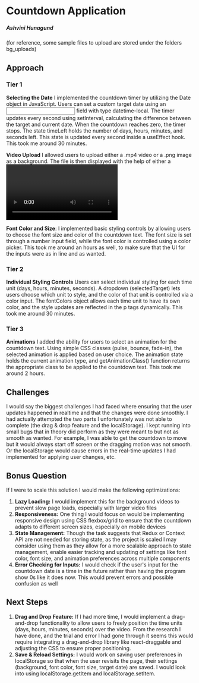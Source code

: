 
# Countdown Application
##### Ashvini Hunagund

(for reference, some sample files to upload are stored under the folders bg_uploads)

## Approach
### Tier 1
**Selecting the Date**  I implemented the countdown timer by utilizing the Date object in JavaScript. Users can set a custom target date using an <input> field with type datetime-local. The timer updates every second using setInterval, calculating the difference between the target and current date. When the countdown reaches zero, the timer stops. The state timeLeft holds the number of days, hours, minutes, and seconds left. This state is updated every second inside a useEffect hook. This took me around 30 minutes.

**Video Upload**  I allowed users to upload either a .mp4 video or a .png image as a background. The file is then displayed with the help of either a <video> tag or an <img> tag, based on the file type. The bgFile state holds the temporary URL of the uploaded file. The type of file is stored in bgFileType, which determines how the file is displayed. This took me around an hour since I had never done this before so I did require a lot self - learning.

**Font Color and Size**: I implemented basic styling controls by allowing users to choose the font size and color of the countdown text. The font size is set through a number input field, while the font color is controlled using a color picker.  This took me around an hours as well, to make sure that the UI for the inputs were as in line and as wanted.

### Tier 2

**Individual Styling Controls** Users can select individual styling for each time unit (days, hours, minutes, seconds). A dropdown (selectedTarget) lets users choose which unit to style, and the color of that unit is controlled via a color input.  The fontColors object allows each time unit to have its own color, and the style updates are reflected in the p tags dynamically. This took me around 30 minutes.

### Tier 3
**Animations** I added the ability for users to select an animation for the countdown text. Using simple CSS classes (pulse, bounce, fade-in), the selected animation is applied based on user choice. The animation state holds the current animation type, and getAnimationClass() function returns the appropriate class to be applied to the countdown text. This took me around 2 hours.

## Challenges
I would say the biggest challenges I had faced where ensuring that the user updates happened in realtime and that the changes were done smoothly. I had actually attempted the two parts I unfortunately was not able to complete (the drag & drop feature and the localStorage). I kept running into small bugs that in theory did perform as they were meant to but not as smooth as wanted. For example, I was able to get the countdown to move but it would always start off screen or the dragging motion was not smooth. Or the localStorage would cause errors in the real-time updates I had implemented for applying user changes, etc.

## Bonus Question
If I were to scale this solution I would make the following optimizations:
1. **Lazy Loading:** I would implement this for the background videos to prevent slow page loads, especially with larger video files
2. **Responsiveness:** One thing I would focus on would be implementing responsive design using CSS flexbox/grid to ensure that the countdown adapts to different screen sizes, especially on mobile devices
3. **State Management:** Though the task suggests that Redux or Context API are not needed for storing state, as the project is scaled I may consider using them as they allow for a more scalable approach to state management, enable easier tracking and updating of settings like font color, font size, and animation preferences across multiple components
4. **Error Checking for Inputs:** I would check if the user's input for the countdown date is a time in the future rather than having the program show 0s like it does now. This would prevent errors and possible confusion as well

## Next Steps
1. **Drag and Drop Feature:** If I had more time, I would implement a drag-and-drop functionality to allow users to freely position the time units (days, hours, minutes, seconds) over the video. From the research I have done, and the trial and error I had gone through it seems this would require integrating a drag-and-drop library like react-draggable and adjusting the CSS to ensure proper positioning.
2. **Save & Reload Settings:** I would work on saving user preferences in localStorage so that when the user revisits the page, their settings (background, font color, font size, target date) are saved. I would look into using localStorage.getItem and localStorage.setItem.




